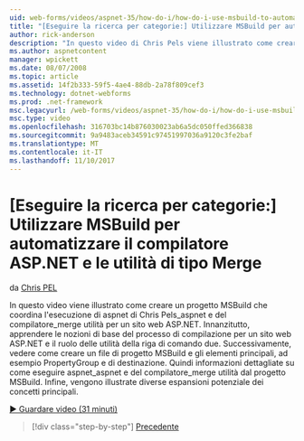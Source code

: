 ```yaml
---
uid: web-forms/videos/aspnet-35/how-do-i/how-do-i-use-msbuild-to-automate-the-aspnet-compiler-and-merge-utilities
title: "[Eseguire la ricerca per categorie:] Utilizzare MSBuild per automatizzare il compilatore ASP.NET e unire le utilità | Documenti Microsoft"
author: rick-anderson
description: "In questo video di Chris Pels viene illustrato come creare un progetto MSBuild che coordina l'esecuzione delle utilità aspnet_compiler e aspnet_merge per una pagina ASP..."
ms.author: aspnetcontent
manager: wpickett
ms.date: 08/07/2008
ms.topic: article
ms.assetid: 14f2b333-59f5-4ae4-88db-2a78f809cef3
ms.technology: dotnet-webforms
ms.prod: .net-framework
msc.legacyurl: /web-forms/videos/aspnet-35/how-do-i/how-do-i-use-msbuild-to-automate-the-aspnet-compiler-and-merge-utilities
msc.type: video
ms.openlocfilehash: 316703bc14b876030023ab6a5dc050ffed366838
ms.sourcegitcommit: 9a9483aceb34591c97451997036a9120c3fe2baf
ms.translationtype: MT
ms.contentlocale: it-IT
ms.lasthandoff: 11/10/2017
---
```

<a name="how-do-i-use-msbuild-to-automate-the-aspnet-compiler-and-merge-utilities"></a>[Eseguire la ricerca per categorie:] Utilizzare MSBuild per automatizzare il compilatore ASP.NET e le utilità di tipo Merge
====================
da [Chris PEL](https://twitter.com/chrispels)

In questo video viene illustrato come creare un progetto MSBuild che coordina l'esecuzione di aspnet di Chris Pels\_aspnet e del compilatore\_merge utilità per un sito web ASP.NET. Innanzitutto, apprendere le nozioni di base del processo di compilazione per un sito web ASP.NET e il ruolo delle utilità della riga di comando due. Successivamente, vedere come creare un file di progetto MSBuild e gli elementi principali, ad esempio PropertyGroup e di destinazione. Quindi informazioni dettagliate su come eseguire aspnet\_aspnet e del compilatore\_merge utilità dal progetto MSBuild. Infine, vengono illustrate diverse espansioni potenziale dei concetti principali.

[&#9654; Guardare video (31 minuti)](https://channel9.msdn.com/Blogs/ASP-NET-Site-Videos/how-do-i-use-msbuild-to-automate-the-aspnet-compiler-and-merge-utilities)

>[!div class="step-by-step"]
[Precedente](how-do-i-serialize-a-graph-with-the-entity-framework.md)
